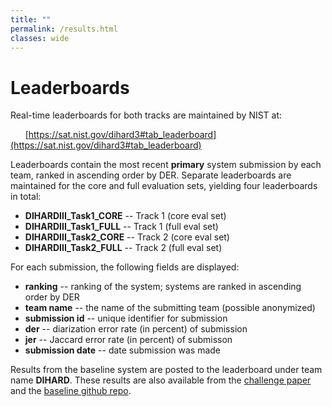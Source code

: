 ```yaml
---
title: ""
permalink: /results.html
classes: wide
---
```


# Leaderboards

Real-time leaderboards for both tracks are maintained by NIST at:  

&nbsp;&nbsp;&nbsp;&nbsp;&nbsp;&nbsp;[https://sat.nist.gov/dihard3#tab_leaderboard](https://sat.nist.gov/dihard3#tab_leaderboard)

Leaderboards contain the most recent **primary** system submission by each team, ranked in ascending order by DER. Separate leaderboards are maintained for the core and full evaluation sets, yielding four leaderboards in total:

- **DIHARDIII_Task1_CORE**  --  Track 1 (core eval set)
- **DIHARDIII_Task1_FULL**  --  Track 1 (full eval set)
- **DIHARDIII_Task2_CORE**  --  Track 2 (core eval set)
- **DIHARDIII_Task2_FULL**  --  Track 2 (full eval set)

For each submission, the following fields are displayed:

- **ranking**  --  ranking of the system; systems are ranked in ascending order by DER
- **team name**  --  the name of the submitting team (possible anonymized)
- **submission id**  --  unique identifier for submission
- **der**  --  diarization error rate (in percent) of submission
- **jer**  --  Jaccard error rate (in percent) of submisson
- **submission date**  --  date submission was made

Results from the baseline system are posted to the leaderboard under team name **DIHARD**. These results are also available from the [challenge paper](https://arxiv.org/abs/2012.01477) and the [baseline github repo](https://github.com/dihardchallenge/dihard3_baseline).
